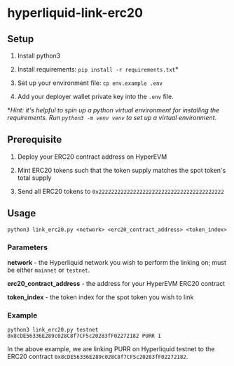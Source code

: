 # hyperliquid-link-erc20

## Setup

1. Install python3

2. Install requirements: `pip install -r requirements.txt`*

3. Set up your environment file: `cp env.example .env`

4. Add your deployer wallet private key into the `.env` file.

\**Hint: it's helpful to spin up a python virtual environment for installing the requirements. Run `python3 -m venv venv` to set up a virtual environment.*

## Prerequisite

1. Deploy your ERC20 contract address on HyperEVM

2. Mint ERC20 tokens such that the token supply matches the spot token's total supply

3. Send all ERC20 tokens to `0x2222222222222222222222222222222222222222`

## Usage

```
python3 link_erc20.py <network> <erc20_contract_address> <token_index>
```

### Parameters

**network** - the Hyperliquid network you wish to perform the linking on; must be either `mainnet` or `testnet`.

**erc20_contract_address** - the address for your HyperEVM ERC20 contract

**token_index** - the token index for the spot token you wish to link


### Example

```
python3 link_erc20.py testnet 0x8cDE56336E289c028C8f7CF5c20283fF02272182 PURR 1
```

In the above example, we are linking PURR on Hyperliquid testnet to the ERC20 contract `0x8cDE56336E289c028C8f7CF5c20283fF02272182`.
